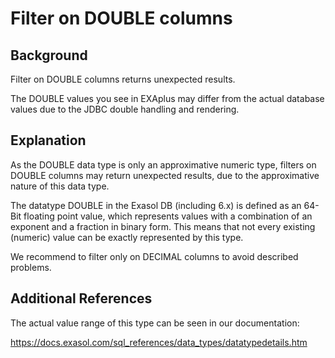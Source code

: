 # Filter on DOUBLE columns 
## Background

Filter on DOUBLE columns returns unexpected results. 

The DOUBLE values you see in EXAplus may differ from the actual database values due to the JDBC double handling and rendering.

## Explanation

As the DOUBLE data type is only an approximative numeric type, filters on DOUBLE columns may return unexpected results, due to the approximative nature of this data type.

The datatype DOUBLE in the Exasol DB (including 6.x) is defined as an 64-Bit floating point value, which represents values with a combination of an exponent and a fraction in binary form. This means that not every existing (numeric) value can be exactly represented by this type.

We recommend to filter only on DECIMAL columns to avoid described problems.

## Additional References

The actual value range of this type can be seen in our documentation:

<https://docs.exasol.com/sql_references/data_types/datatypedetails.htm>

